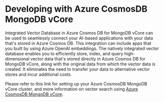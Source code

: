 # Developing with Azure CosmosDB MongoDB vCore 

Integrated Vector Database in Azure Cosmos DB for MongoDB vCore can be used to seamlessly connect your AI-based applications with your data that's stored in Azure Cosmos DB. This integration can include apps that you built by using Azure OpenAI embeddings. The natively integrated vector database enables you to efficiently store, index, and query high-dimensional vector data that's stored directly in Azure Cosmos DB for MongoDB vCore, along with the original data from which the vector data is created. It eliminates the need to transfer your data to alternative vector stores and incur additional costs.

Please refer to this link for setting up your Azure CosmosDB MongoDB vCore cluster, and more information on vector search using [Azure CosmosDB MongoDB vCore](https://learn.microsoft.com/en-us/azure/cosmos-db/mongodb/vcore/vector-search).